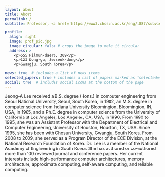 ```yaml
---
layout: about
title: About
permalink: /
subtitle: Professor, <a href='https://www3.chosun.ac.kr/eng/1887/subview.do'>Department of Computer Engineering</a>, <a href='https://chosun.kr'>Chosun University</a>.

profile:
  align: right
  image: prof_pic.jpg
  image_circular: false # crops the image to make it circular
  address: >
    <p>555 Pilmun-daero, 309</p>
    <p>123 Dong-gu, Seoseok-dong</p>
    <p>Gwangju, South Korea</p>

news: true  # includes a list of news items
selected_papers: true # includes a list of papers marked as "selected={true}"
social: true  # includes social icons at the bottom of the page
---
```


Jeong-A Lee received a B.S. degree (Hons.) in computer engineering from Seoul National University, Seoul, South Korea, in 1982, an M.S. degree in computer science from Indiana University Bloomington, Bloomington, IN, USA, in 1985, and a Ph.D. degree in computer science from the University of California at Los Angeles, Los Angeles, CA, USA, in 1990, From 1990 to 1995, she was an Assistant Professor with the Department of Electrical and Computer Engineering, University of Houston, Houston, TX, USA. Since 1995, she has been with Chosun University, Gwangju, South Korea. From 2008 to 2009, she served as a Program Director of the ECE Division, at the National Research Foundation of Korea. Dr. Lee is a member of the National Academy of Engineering in South Korea. She has authored or co-authored more than 100 reviewed journal and conference papers. Her current interests include high-performance computer architectures, memory architecture, approximate computing, self-aware computing, and reliable computing.



